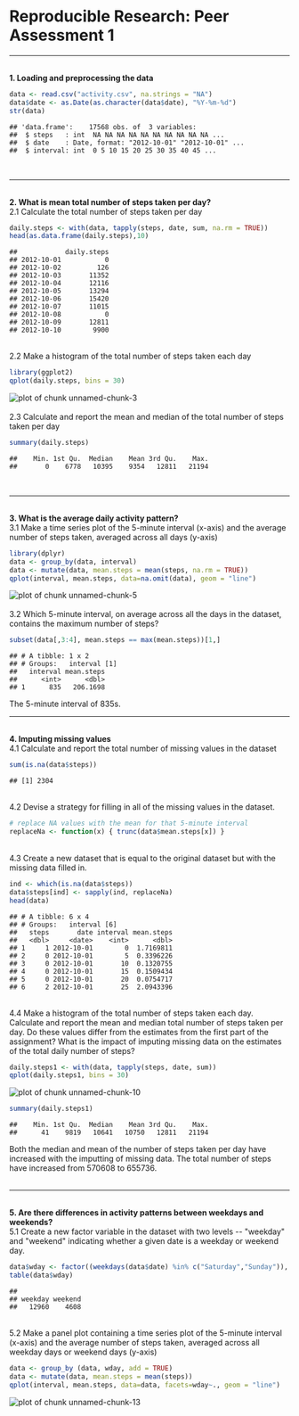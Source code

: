Reproducible Research: Peer Assessment 1
========================================


<hr><br>
<b>1. Loading and preprocessing the data</b>


```r
data <- read.csv("activity.csv", na.strings = "NA")
data$date <- as.Date(as.character(data$date), "%Y-%m-%d")
str(data)
```

```
## 'data.frame':	17568 obs. of  3 variables:
##  $ steps   : int  NA NA NA NA NA NA NA NA NA NA ...
##  $ date    : Date, format: "2012-10-01" "2012-10-01" ...
##  $ interval: int  0 5 10 15 20 25 30 35 40 45 ...
```
<br><hr><br>
<b>2. What is mean total number of steps taken per day?</b>  
2.1 Calculate the total number of steps taken per day

```r
daily.steps <- with(data, tapply(steps, date, sum, na.rm = TRUE))
head(as.data.frame(daily.steps),10)
```

```
##            daily.steps
## 2012-10-01           0
## 2012-10-02         126
## 2012-10-03       11352
## 2012-10-04       12116
## 2012-10-05       13294
## 2012-10-06       15420
## 2012-10-07       11015
## 2012-10-08           0
## 2012-10-09       12811
## 2012-10-10        9900
```
<br>
2.2 Make a histogram of the total number of steps taken each day

```r
library(ggplot2)
qplot(daily.steps, bins = 30)
```

![plot of chunk unnamed-chunk-3](figure/unnamed-chunk-3-1.png)
<br><br>
2.3 Calculate and report the mean and median of the total number of steps taken per day

```r
summary(daily.steps)
```

```
##    Min. 1st Qu.  Median    Mean 3rd Qu.    Max. 
##       0    6778   10395    9354   12811   21194
```
<br><hr><br>
<b>3. What is the average daily activity pattern?</b>  
3.1 Make a time series plot of the 5-minute interval (x-axis) and the average number of steps taken, averaged across all days (y-axis)

```r
library(dplyr)
data <- group_by(data, interval)
data <- mutate(data, mean.steps = mean(steps, na.rm = TRUE))
qplot(interval, mean.steps, data=na.omit(data), geom = "line")
```

![plot of chunk unnamed-chunk-5](figure/unnamed-chunk-5-1.png)
<br><br>
3.2 Which 5-minute interval, on average across all the days in the dataset, contains the maximum number of steps?

```r
subset(data[,3:4], mean.steps == max(mean.steps))[1,]
```

```
## # A tibble: 1 x 2
## # Groups:   interval [1]
##   interval mean.steps
##      <int>      <dbl>
## 1      835   206.1698
```
The 5-minute interval of 835s.
<br><hr><br>
<b>4. Imputing missing values </b>  
4.1 Calculate and report the total number of missing values in the dataset

```r
sum(is.na(data$steps))
```

```
## [1] 2304
```
<br>
4.2 Devise a strategy for filling in all of the missing values in the dataset.

```r
# replace NA values with the mean for that 5-minute interval
replaceNa <- function(x) { trunc(data$mean.steps[x]) }
```
<br>
4.3 Create a new dataset that is equal to the original dataset but with the missing data filled in.

```r
ind <- which(is.na(data$steps))
data$steps[ind] <- sapply(ind, replaceNa)
head(data)
```

```
## # A tibble: 6 x 4
## # Groups:   interval [6]
##   steps       date interval mean.steps
##   <dbl>     <date>    <int>      <dbl>
## 1     1 2012-10-01        0  1.7169811
## 2     0 2012-10-01        5  0.3396226
## 3     0 2012-10-01       10  0.1320755
## 4     0 2012-10-01       15  0.1509434
## 5     0 2012-10-01       20  0.0754717
## 6     2 2012-10-01       25  2.0943396
```
<br>
4.4 Make a histogram of the total number of steps taken each day. Calculate and report the mean and median total number of steps taken per day. Do these values differ from the estimates from the first part of the assignment? What is the impact of imputing missing data on the estimates of the total daily number of steps?

```r
daily.steps1 <- with(data, tapply(steps, date, sum))
qplot(daily.steps1, bins = 30)
```

![plot of chunk unnamed-chunk-10](figure/unnamed-chunk-10-1.png)

```r
summary(daily.steps1)
```

```
##    Min. 1st Qu.  Median    Mean 3rd Qu.    Max. 
##      41    9819   10641   10750   12811   21194
```

Both the median and mean of the number of steps taken per day have increased with the imputting of missing data. The total number of steps have increased from 570608 to 655736.
<br><br><hr><br>
<b>5. Are there differences in activity patterns between weekdays and weekends? </b>  
5.1 Create a new factor variable in the dataset with two levels -- "weekday" and "weekend" indicating whether a given date is a weekday or weekend day.

```r
data$wday <- factor((weekdays(data$date) %in% c("Saturday","Sunday")), levels=c(FALSE, TRUE), labels=c("weekday", "weekend"))
table(data$wday)
```

```
## 
## weekday weekend 
##   12960    4608
```
<br>
5.2 Make a panel plot containing a time series plot of the 5-minute interval (x-axis) and the average number of steps taken, averaged across all weekday days or weekend days (y-axis)

```r
data <- group_by (data, wday, add = TRUE)
data <- mutate(data, mean.steps = mean(steps))
qplot(interval, mean.steps, data=data, facets=wday~., geom = "line")
```

![plot of chunk unnamed-chunk-13](figure/unnamed-chunk-13-1.png)
